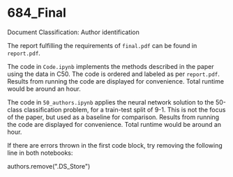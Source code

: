 # 684_Final
Document Classification: Author identification

The report fulfilling the requirements of `final.pdf` can be found in `report.pdf`.

The code in `Code.ipynb` implements the methods described in the paper using the data in C50. The code is ordered and labeled as per `report.pdf`. Results from running the code are displayed for convenience. Total runtime would be around an hour.

The code in `50_authors.ipynb` applies the neural network solution to the 50-class classification problem, for a train-test split of 9-1. This is not the focus of the paper, but used as a baseline for comparison. Results from running the code are displayed for convenience. Total runtime would be around an hour.

If there are errors thrown in the first code block, try removing the following line in both notebooks:

authors.remove(".DS_Store")